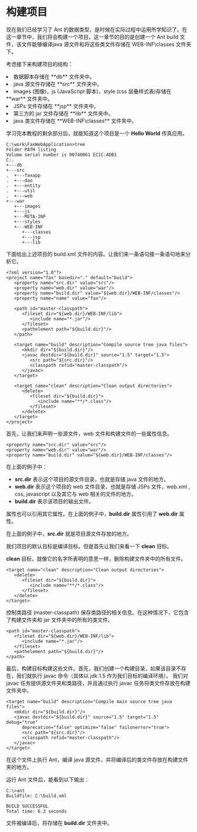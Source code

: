 ﻿# 构建项目

现在我们已经学习了 Ant 的数据类型，是时候在实际过程中运用所学知识了。在这一章节中，我们将会构建一个项目。这一章节的目的是创建一个 Ant build 文件，该文件能够编译java 源文件和将这些类文件存储在 WEB-INF\classes 文件夹下。

考虑接下来构建项目的结构：

<li>数据脚本存储在 **db** 文件夹中。</li>
<li>java 源文件存储在 **src** 文件夹中。</li>
<li>images (图像)，js (JavaScript 脚本)，style (css 层叠样式表)存储在 **war** 文件夹中。</li>
<li>JSPs 文件存储在 **jsp** 文件夹中。</li>
<li>第三方的 jar 文件存储在 **lib** 文件夹中。</li>
<li> java 类文件存储在 **WEB-INF\classes** 文件夹中。</li>
 
学习完本教程的剩余部分后，就能知道这个项目是一个 **Hello World** 传真应用。

```
C:\work\FaxWebApplication>tree
Folder PATH listing
Volume serial number is 00740061 EC1C:ADB1
C:.
+---db
+---src
.  +---faxapp
.  +---dao
.  +---entity
.  +---util
.  +---web
+---war
   +---images
   +---js
   +---META-INF
   +---styles
   +---WEB-INF
      +---classes
      +---jsp
      +---lib
```

下面给出上述项目的 build.xml 文件的内容。让我们来一条语句接一条语句地来分析它。

```
<?xml version="1.0"?>
<project name="fax" basedir="." default="build">
   <property name="src.dir" value="src"/>
   <property name="web.dir" value="war"/>
   <property name="build.dir" value="${web.dir}/WEB-INF/classes"/>
   <property name="name" value="fax"/>

   <path id="master-classpath">
      <fileset dir="${web.dir}/WEB-INF/lib">
         <include name="*.jar"/>
      </fileset>
      <pathelement path="${build.dir}"/>
   </path>

   <target name="build" description="Compile source tree java files">
      <mkdir dir="${build.dir}"/>
      <javac destdir="${build.dir}" source="1.5" target="1.5">
         <src path="${src.dir}"/>
         <classpath refid="master-classpath"/>
      </javac>
   </target>
 
   <target name="clean" description="Clean output directories">
      <delete>
         <fileset dir="${build.dir}">
            <include name="**/*.class"/>
         </fileset>
      </delete>
   </target>
</project>
```

首先，让我们来声明一些源文件，web 文件和构建文件的一些属性信息。

```
<property name="src.dir" value="src"/>
<property name="web.dir" value="war"/>
<property name="build.dir" value="${web.dir}/WEB-INF/classes"/>
```

在上面的例子中：

- **src.dir** 表示这个项目的源文件目录，也就是存储 java 文件的地方。
- **web.dir** 表示这个项目的 web 文件目录，也就是存储 JSPs 文件，web.xml , css, javascript 以及其它与 web 相关的文件的地方。
- **build.dir** 表示该项目的输出文件。

属性也可以引用其它属性。在上面的例子中，**build.dir** 属性引用了 **web.dir** 属性。

在上面的例子中，**src.dir** 就是项目源文件存放的地方。

我们项目的默认目标是编译目标。但是首先让我们来看一下 **clean** 目标。

**clean** 目标，就像它的名字所表明的意思一样，删除构建文件夹中的所有文件。

```
<target name="clean" description="Clean output directories">
   <delete>
      <fileset dir="${build.dir}">
         <include name="**/*.class"/>
      </fileset>
   </delete>
</target>
```  

控制类路径 (master-classpath) 保存类路径的相关信息。在这种情况下，它包含了构建文件夹和 jar 文件夹中的所有的类文件。

```
<path id="master-classpath">
   <fileset dir="${web.dir}/WEB-INF/lib">
      <include name="*.jar"/>
   </fileset>
   <pathelement path="${build.dir}"/>
</path>
```

最后，构建目标构建这些文件。首先，我们创建一个构建目录，如果该目录不存在，我们就执行 javac 命令（具体以 jdk 1.5 作为我们目标的编译环境）。 我们对javac 任务提供源文件夹和类路径，并且通过执行 javac 任务将类文件存放在构建文件夹中。

```
<target name="build" description="Compile main source tree java files">
   <mkdir dir="${build.dir}"/>
   <javac destdir="${build.dir}" source="1.5" target="1.5" debug="true"
      deprecation="false" optimize="false" failonerror="true">
      <src path="${src.dir}"/>
      <classpath refid="master-classpath"/>
   </javac>
</target>
```

在这个文件上执行 Ant，编译 java 源文件，并将编译后的类文件存放在构建文件夹的地方。

运行 Ant 文件后，能看到以下输出：

```
C:\>ant
Buildfile: C:\build.xml

BUILD SUCCESSFUL
Total time: 6.3 seconds
```

文件被编译后，将存储在 **build.dir** 文件夹中。
